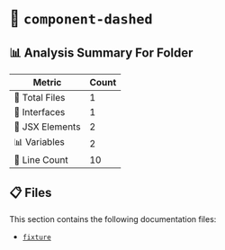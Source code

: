 # 📁 `component-dashed`

## 📊 Analysis Summary For Folder

| Metric | Count |
|--------|-------|
| 📁 Total Files | 1 |
| 📐 Interfaces | 1 |
| 💠 JSX Elements | 2 |
| 📊 Variables | 2 |
| 🔢 Line Count | 10 |


## 📋 Files

This section contains the following documentation files:

- [`fixture`](./fixture.md)